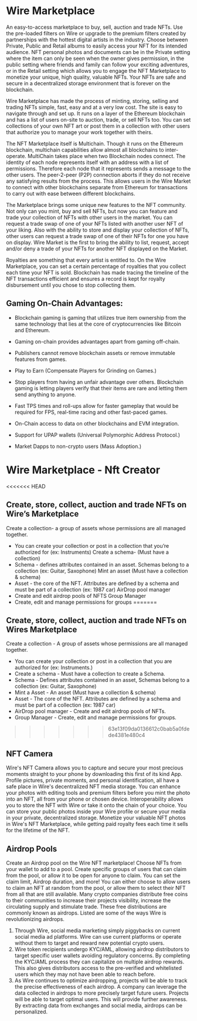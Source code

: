 # Wire Marketplace	
 
An easy-to-access marketplace to buy, sell, auction and trade NFTs. Use the pre-loaded filters on Wire or upgrade to the premium filters created by partnerships with the hottest digital artists in the industry. Choose between Private, Public and Retail albums to easily access your NFT for its intended audience. NFT personal photos and documents can be in the Private setting where the item can only be seen when the owner gives permission, in the public setting where friends and family can follow your exciting adventures, or in the Retail setting which allows you to engage the NFT Marketplace to monetize your unique, high quality, valuable NFTs. Your NFTs are safe and secure in a decentralized storage environment that is forever on the blockchain.

Wire Marketplace has made the process of minting, storing, selling and trading NFTs simple, fast, easy and at a very low cost. The site is easy to navigate through and set up. It runs on a layer of the Ethereum blockchain and has a list of users on-site to auction, trade, or sell NFTs too. You can set collections of your own NFT art or post them in a collection with other users that authorize you to manage your work together with theirs. 


The NFT Marketplace itself is Multichain. Though it runs on the Ethereum blockchain, multichain capabilities allow almost all blockchains to inter-operate. MultiChain takes place when two Blockchain nodes connect. The identity of each node represents itself with an address with a list of permissions. Therefore each node that it represents sends a message to the other users. The peer-2-peer (P2P) connection aborts if they do not receive any satisfying results from the process. This allows users in the Wire Market to connect with other blockchains separate from Ethereum for transactions to carry out with ease between different blockchains. 

The Marketplace brings some unique new features to the NFT community. Not only can you mint, buy and sell NFTs, but now you can feature and trade your collection of NFTs with other users in the market. You can request a trade swap of one of your NFTs listed with another user NFT of your liking. Also with the ability to store and display your collection of NFTs, other users can request a trade swap of one of their NFTs for one you have on display. Wire Market is the first to bring the ability to list, request, accept and/or deny a trade of your NFTs for another NFT displayed on the Market.

Royalties are something that every artist is entitled to. On the Wire Marketplace, you can set a certain percentage of royalties that you collect each time your NFT is sold. Blockchain has made tracing the timeline of the NFT transactions efficient and ensures a record is kept for royalty disbursement until you chose to stop collecting them. 

## Gaming On-Chain Advantages:

* Blockchain gaming is gaming that utilizes true item ownership from the same technology that lies at the core of cryptocurrencies like Bitcoin and Ethereum.

* Gaming on-chain provides advantages apart from gaming off-chain. 

* Publishers cannot remove blockchain assets or remove immutable features from games.

* Play to Earn (Compensate Players for Grinding on Games.)

* Stop players from having an unfair advantage over others.
Blockchain gaming is letting players verify that their items are rare and letting them send anything to anyone.

* Fast TPS times and roll-ups allow for faster gameplay that would be required for FPS, real-time racing and other fast-paced games.

* On-Chain access to data on other blockchains and EVM integration.

* Support for UPAP wallets (Universal Polymorphic Address Protocol.)
* Market Dapps to non-crypto users (Mass Adoption.)

# Wire Marketplace - Nft Creator

<<<<<<< HEAD
## Create, store, collect, auction and trade NFTs on Wire’s Marketplace

Create a collection- a group of assets whose permissions are all managed together. 
* You can create your collection or post in a collection that you’re authorized for (ex: Instruments)
Create a schema- (Must have a collection)
* Schema - defines attributes contained in an asset. Schemas belong to a collection (ex: Guitar, Saxophone) 
Mint an asset (Must have a collection & schema)
* Asset - the core of the NFT. Attributes are defined by a schema and must be part of a collection (ex: 1987 car)
AirDrop pool manager
* Create and edit airdrop pools of NFTS
Group Manager
* Create, edit and manage permissions for groups
=======
## Create, store, collect, auction and trade NFTs on Wires Marketplace
Create a collection - A group of assets whose permissions are all managed together. 
* You can create your collection or post in a collection that you are authorized for (ex: Instruments.)
* Create a schema - Must have a collection to create a Schema.
* Schema - Defines attributes contained in an asset, Schemas belong to a collection (ex: Guitar, Saxophone) 
* Mint a Asset - An asset (Must have a collection & schema)
* Asset - The core of the NFT. Attributes are defined by a schema and must be part of a collection (ex: 1987 car)
* AirDrop pool manager - Create and edit airdrop pools of NFTs.
* Group Manager - Create, edit and manage permissions for groups.
>>>>>>> 63e13f09da0136612c0bab5a0fdede4381e480c4
 
## NFT Camera
Wire's NFT Camera allows you to capture and secure your most precious moments straight to your phone by downloading this first of its kind App. Profile pictures, private moments, and personal identification, all have a safe place in Wire's decentralized NFT media storage. You can enhance your photos with editing tools and premium filters before you mint the photo into an NFT, all from your phone or chosen device. Interoperability allows you to store the NFT with Wire or take it onto the chain of your choice. You can store your public photos inside your Wire profile or secure your media in your private, decentralized storage. Monetize your valuable NFT photos in Wire's NFT Marketplace, while getting paid royalty fees each time it sells for the lifetime of the NFT.
## Airdrop Pools
Create an Airdrop pool on the Wire NFT marketplace! Choose NFTs from your wallet to add to a pool. Create specific groups of users that can claim from the pool, or allow it to be open for anyone to claim. You can set the claim limit, Airdrop duration, and more! You can either choose to allow users to claim an NFT at random from the pool, or allow them to select their NFT from all that are still available.
Many crypto companies distribute free coins to their communities to increase their projects visibility, increase the circulating supply and stimulate trade. These free distributions are commonly known as airdrops. Listed are some of the ways Wire is revolutionizing airdrops.
1. Through Wire, social media marketing simply piggybacks on current social media ad platforms. Wire can use current platforms or operate without them to target and reward new potential crypto users.								
2. Wire token recipients undergo KYC/AML, allowing airdrop distributors to target specific user wallets avoiding regulatory concerns. By completing the KYC/AML process they can capitalize on multiple airdrop rewards. This also gives distributors access to the pre-verified and whitelisted users which they may not have been able to reach before.
3. As Wire continues to optimize airdropping, projects will be able to track the precise effectiveness of each airdrop. A company can leverage the data collected in airdrops to more precisely target future users. Projects will be able to target optimal users. This will provide further awareness. By extracting data from exchanges and social media, airdrops can be personalized.


